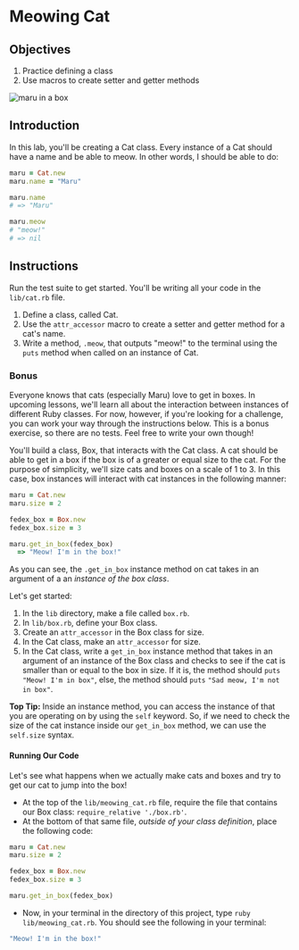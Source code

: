 # Meowing Cat

## Objectives

1. Practice defining a class
2. Use macros to create setter and getter methods

![maru in a box](http://readme-pics.s3.amazonaws.com/tumblr_lm841mjEdz1qibxp4o1_500.jpg)

## Introduction

In this lab, you'll be creating a Cat class. Every instance of a Cat should have
a name and be able to meow. In other words, I should be able to do:

```ruby
maru = Cat.new
maru.name = "Maru"

maru.name
# => "Maru"

maru.meow
# "meow!"
# => nil
```

## Instructions

Run the test suite to get started. You'll be writing all your code in the `lib/cat.rb` file.

1. Define a class, called Cat. 
2. Use the `attr_accessor` macro to create a setter and getter method for a cat's name.
4. Write a method, `.meow`, that outputs "meow!" to the terminal using the `puts` method when called on an instance of Cat. 

### Bonus

Everyone knows that cats (especially Maru) love to get in boxes. In upcoming lessons, we'll learn all about the interaction between instances of different Ruby classes. For now, however, if you're looking for a challenge, you can work your way through the instructions below. This is a bonus exercise, so there are no tests. Feel free to write your own though!

You'll build a class, Box, that interacts with the Cat class. A cat should be able to get in a box if the box is of a greater or equal size to the cat. For the purpose of simplicity, we'll size cats and boxes on a scale of 1 to 3. In this case, box instances will interact with cat instances in the following manner: 

```ruby
maru = Cat.new
maru.size = 2

fedex_box = Box.new
fedex_box.size = 3

maru.get_in_box(fedex_box)
  => "Meow! I'm in the box!"
```

As you can see, the `.get_in_box` instance method on cat takes in an argument of a an *instance of the box class*. 

Let's get started: 

1. In the `lib` directory, make a file called `box.rb`. 
2. In `lib/box.rb`, define your Box class. 
3. Create an `attr_accessor` in the Box class for size. 
4. In the Cat class, make an `attr_accessor` for size. 
5. In the Cat class, write a `get_in_box` instance method that takes in an argument of an instance of the Box class and checks to see if the cat is smaller than or equal to the box in size. If it is, the method should `puts` `"Meow! I'm in box"`, else, the method should `puts` `"Sad meow, I'm not in box"`. 

**Top Tip:** Inside an instance method, you can access the instance of that you are operating on by using the `self` keyword. So, if we need to check the size of the cat instance inside our `get_in_box` method, we can use the `self.size` syntax. 

#### Running Our Code

Let's see what happens when we actually make cats and boxes and try to get our cat to jump into the box!

* At the top of the `lib/meowing_cat.rb` file, require the file that contains our Box class: `require_relative './box.rb'`. 
* At the bottom of that same file, *outside of your class definition*, place the following code: 

```ruby
maru = Cat.new
maru.size = 2

fedex_box = Box.new
fedex_box.size = 3

maru.get_in_box(fedex_box)
```
* Now, in your terminal in the directory of this project, type `ruby lib/meowing_cat.rb`. You should see the following in your terminal:

```bash
"Meow! I'm in the box!"
```






